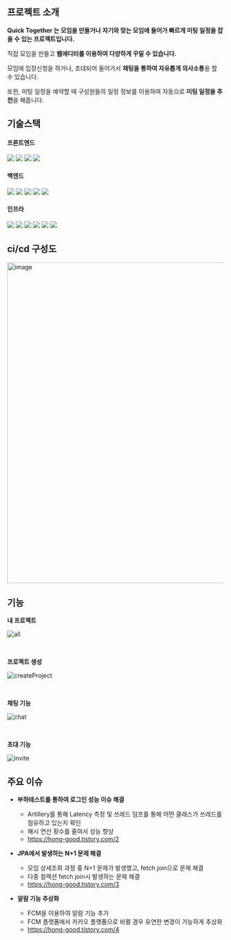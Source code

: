 
## 프로젝트 소개
**Quick Together 는 모임을 만들거나 자기와 맞는 모임에 들어가 빠르게 미팅 일정을 잡을 수 있는 프로젝트입니다.**

직접 모임을 만들고 **웹에디터를 이용하여 다양하게 꾸밀 수 있습니다.**

모임에 입장신청을 하거나, 초대되어 들어가서 **채팅을 통하여 자유롭게 의사소통**을 할 수 있습니다.

또한, 미팅 일정을 예약할 때 구성원들의 일정 정보를 이용하여 자동으로 **미팅 일정을 추천**을 해줍니다.

## 기술스택
#### 프론트엔드
<img src="https://img.shields.io/badge/html5-E34F26?style=for-the-badge&logo=html5&logoColor=white"> <img src="https://img.shields.io/badge/css-1572B6?style=for-the-badge&logo=css3&logoColor=white">
<img src="https://img.shields.io/badge/javascript-F7DF1E?style=for-the-badge&logo=javascript&logoColor=black">
<img src="https://img.shields.io/badge/bootstrap-7952B3?style=for-the-badge&logo=bootstrap&logoColor=white">

#### 백엔드
<img src="https://img.shields.io/badge/springboot-6DB33F?style=for-the-badge&logo=springboot&logoColor=white"> <img src="https://img.shields.io/badge/JPA-59666C?style=for-the-badge&logo=#59666C&logoColor=white"/>
<img src="https://img.shields.io/badge/mariaDB-003545?style=for-the-badge&logo=mariaDB&logoColor=white">
<img src="https://img.shields.io/badge/websocket-010101?style=for-the-badge&logo=socket.io&logoColor=white">
<img src="https://img.shields.io/badge/gradle-02303A?style=for-the-badge&logo=gradle&logoColor=white">


#### 인프라
<img src="https://img.shields.io/badge/aws-232F3E?style=for-the-badge&logo=aws&logoColor=white"> <img src="https://img.shields.io/badge/Docker-2496ED?style=for-the-badge&logo=Docker&logoColor=white"/>
<img src="https://img.shields.io/badge/apache tomcat-F8DC75?style=for-the-badge&logo=apachetomcat&logoColor=white">
<img src="https://img.shields.io/badge/linux-FCC624?style=for-the-badge&logo=linux&logoColor=black">
<img src="https://img.shields.io/badge/github-181717?style=for-the-badge&logo=github&logoColor=white">
<img src="https://img.shields.io/badge/Jenkins-D24939?style=for-the-badge&logo=Jenkins&logoColor=white">

## ci/cd 구성도
<img width="745" alt="image" src="https://user-images.githubusercontent.com/41093183/231686691-5fdb947b-716c-46fa-b6e4-70ceffa29a8c.png">

## 기능
**내 프로젝트**

![all](https://user-images.githubusercontent.com/41093183/233784743-0e821bbc-2b3b-4f27-986f-0b838a5baf74.gif)


</br>

**프로젝트 생성**

![createProject](https://user-images.githubusercontent.com/41093183/233788871-5d3d6818-8b1b-4b5d-a890-441a8d721900.gif)

</br>

**채팅 기능**

![chat](https://user-images.githubusercontent.com/41093183/233783541-2ea37d7b-e58e-47d9-bedf-a61b4f8fd031.gif)

</br>

**초대 기능**

![invite](https://user-images.githubusercontent.com/41093183/233783778-1d998e37-0088-405d-b148-587d66684acd.gif)


## 주요 이슈
* **부하테스트를 통하여 로그인 성능 이슈 해결**
  - Artillery를 통해 Latency 측정 및 쓰레드 덤프를 통해 어떤 클래스가 쓰레드를 점유하고 있는지 확인
  - 해시 연산  횟수를 줄여서 성능 향상
  - https://hong-good.tistory.com/2

* **JPA에서 발생하는 N+1 문제 해결**
  - 모임 상세조회 과정 중 N+1 문제가 발생했고, fetch join으로 문제 해결
  - 다중 컬렉션 fetch join시 발생하는 문제 해결
  - https://hong-good.tistory.com/3

* **알람 기능 추상화**
  - FCM을 이용하여 알람 기능 추가
  - FCM 플랫폼에서 카카오 플랫폼으로 바뀔 경우 유연한 변경이 가능하게 추상화
  - https://hong-good.tistory.com/4





